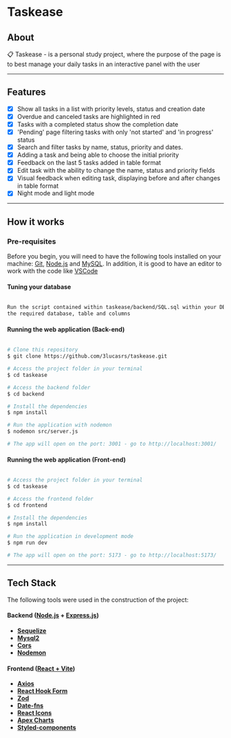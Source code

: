 # Taskease
## About

📋 Taskease - is a personal study project, where the purpose of the page is to best manage your daily tasks in an interactive panel with the user

---

## Features

- [x] Show all tasks in a list with priority levels, status and creation date
- [x] Overdue and canceled tasks are highlighted in red
- [x] Tasks with a completed status show the completion date
- [x] 'Pending' page filtering tasks with only 'not started' and 'in progress' status
- [x] Search and filter tasks by name, status, priority and dates.
- [x] Adding a task and being able to choose the initial priority
- [x] Feedback on the last 5 tasks added in table format
- [x] Edit task with the ability to change the name, status and priority fields
- [x] Visual feedback when editing task, displaying before and after changes in table format
- [x] Night mode and light mode

---

## How it works

### Pre-requisites

Before you begin, you will need to have the following tools installed on your machine:
[Git](https://git-scm.com), [Node.js](https://nodejs.org/en/) and [MySQL](https://www.mysql.com/).
In addition, it is good to have an editor to work with the code like [VSCode](https://code.visualstudio.com/)

#### Tuning your database

```bash

Run the script contained within taskease/backend/SQL.sql within your DBMS to create
the required database, table and columns

```

#### Running the web application (Back-end)

```bash

# Clone this repository
$ git clone https://github.com/3lucasrs/taskease.git

# Access the project folder in your terminal
$ cd taskease

# Access the backend folder
$ cd backend

# Install the dependencies
$ npm install

# Run the application with nodemon
$ nodemon src/server.js

# The app will open on the port: 3001 - go to http://localhost:3001/

```

#### Running the web application (Front-end)

```bash

# Access the project folder in your terminal
$ cd taskease

# Access the frontend folder
$ cd frontend

# Install the dependencies
$ npm install

# Run the application in development mode
$ npm run dev

# The app will open on the port: 5173 - go to http://localhost:5173/

```

---

## Tech Stack

The following tools were used in the construction of the project:

#### **Backend**  ([Node.js](https://nodejs.org/en)  +  [Express.js](https://expressjs.com/))

- **[Sequelize](https://sequelize.org/)**
- **[Mysql2](https://www.npmjs.com/package/mysql2)**
- **[Cors](https://www.npmjs.com/package/cors)**
- **[Nodemon](https://www.npmjs.com/package/nodemon)**

#### **Frontend**  ([React + Vite](https://vitejs.dev/guide/))

- **[Axios](https://axios-http.com/ptbr/docs/intro)**
- **[React Hook Form](https://react-hook-form.com/)**
- **[Zod](https://zod.dev/)**
- **[Date-fns](https://date-fns.org/)**
- **[React Icons](https://react-icons.github.io/react-icons/)**
- **[Apex Charts](https://apexcharts.com/)**
- **[Styled-components](https://styled-components.com/)**

